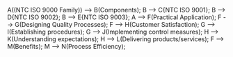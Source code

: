 A((NTC ISO 9000 Family)) --> B(Components);
    B --> C{NTC ISO 9001};
    B --> D{NTC ISO 9002};
    B --> E{NTC ISO 9003};
    A --> F(Practical Application);
    F --> G(Designing Quality Processes);
    F --> H(Customer Satisfaction);
    G --> I(Establishing procedures);
    G --> J(Implementing control measures);
    H --> K(Understanding expectations);
    H --> L(Delivering products/services);
    F --> M(Benefits);
    M --> N(Process Efficiency);
